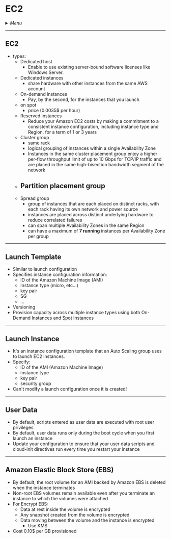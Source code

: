 # EC2

<details>
 <summary><i>Menu</i></summary>

- [EC2](#ec2-1)
- [Launch Template](#launch-template)
- [Launch Instance](#launch-instance)
- [User Data](#user-data)
- [EBS](#amazon-elastic-block-store-ebs)
</details>

---
## EC2
- types:
  - Dedicated host
    - Enable to use existing server-bound software licenses like Windows Server.
  - Dedicated instances
    - share hardware with other instances from the same AWS account
  - On-demand instances
    - Pay, by the second, for the instances that you launch
  - on spot
    - price (0.0035$ per hour)
  - Reserved instances
    - Reduce your Amazon EC2 costs by making a commitment to a consistent instance configuration, including instance type and Region, for a term of 1 or 3 years
  - Cluster group
    - same rack
    - logical grouping of instances within a single Availability Zone
    - Instances in the same cluster placement group enjoy a higher per-flow throughput limit of up to 10 Gbps for TCP/IP traffic and are placed in the same high-bisection bandwidth segment of the network
  - Partition placement group
    - 
  - Spread group
    - group of instances that are each placed on distinct racks, with each rack having its own network and power source
    - instances are placed across distinct underlying hardware to reduce correlated failures
    - can span multiple Availability Zones in the same Region
    - can have a maximum of __7 running__ instances per Availability Zone per group

---
## Launch Template
- Similar to launch configuration
- Specifies instance configuration information:
  - ID of the Amazon Machine Image (AMI)
  - Instance type (micro, etc...)
  - key pair
  - SG
  - ...
- Versioning
- Provision capacity across multiple instance types using both On-Demand Instances and Spot Instances

---
## Launch Instance
- It's an instance configuration template that an Auto Scaling group uses to launch EC2 instances.
- Specify:
  - ID of the AMI (Amazon Machine Image)
  - instance type
  - key pair
  - security group
- Can't modify a launch configuration once it is created!

---
## User Data
- By default, scripts entered as user data are executed with root user privileges
- By default, user data runs only during the boot cycle when you first launch an instance
- Update your configuration to ensure that your user data scripts and cloud-init directives run every time you restart your instance

---
## Amazon Elastic Block Store (EBS)
- By default, the root volume for an AMI backed by Amazon EBS is deleted when the instance terminates
- Non-root EBS volumes remain available even after you terminate an instance to which the volumes were attached
- For Encrypt EBS:
  - Data at rest inside the volume is encrypted
  - Any snapshot created from the volume is encrypted
  - Data moving between the volume and the instance is encrypted
    - Use KMS
- Cost 0.10$ per GB provisioned